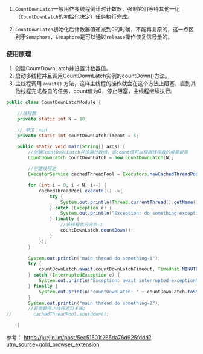 1. `CountDownLatch`一般用作多线程倒计时计数器，强制它们等待其他一组（`CountDownLatch`的初始化决定）任务执行完成。

2. `CountDownLatch`初始化后计数器值递减到0的时候，不能再复原的，这一点区别于`Semaphore`，`Semaphore`是可以通过`release`操作恢复信号量的。

### 使用原理

1. 创建CountDownLatch并设置计数器值。
2. 启动多线程并且调用CountDownLatch实例的countDown()方法。
3. 主线程调用 `await()` 方法，这样主线程的操作就会在这个方法上阻塞，直到其他线程完成各自的任务，count值为0，停止阻塞，主线程继续执行。

```java
public class CountDownLatchModule {

    //线程数
    private static int N = 10;

    // 单位：min
    private static int countDownLatchTimeout = 5;

    public static void main(String[] args) {
        //创建CountDownLatch并设置计数值，该count值可以根据线程数的需要设置
        CountDownLatch countDownLatch = new CountDownLatch(N);

		//创建线程池
        ExecutorService cachedThreadPool = Executors.newCachedThreadPool();

        for (int i = 0; i < N; i++) {
            cachedThreadPool.execute(() ->{
                try {
                    System.out.println(Thread.currentThread().getName() + " do something!");
                } catch (Exception e) {
                    System.out.println("Exception: do something exception");
                } finally {
                    //该线程执行完毕-1
                    countDownLatch.countDown();
                }
            });
        }

        System.out.println("main thread do something-1");
        try {
            countDownLatch.await(countDownLatchTimeout, TimeUnit.MINUTES);
        } catch (InterruptedException e) {
            System.out.println("Exception: await interrupted exception");
        } finally {
            System.out.println("countDownLatch: " + countDownLatch.toString());
        }
        System.out.println("main thread do something-2");
        //若需要停止线程池可关闭;
//        cachedThreadPool.shutdown();

    }

```





参考： https://juejin.im/post/5ec51501f265da76d925fddd?utm_source=gold_browser_extension